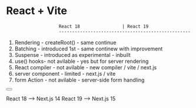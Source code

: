 # React + Vite


                        React 18                | React 19
                        --------------------------------------------------
1. Rendering -      createRoot()                    - same continue
2. Batching  -      introduced 1st                  - same continew with improvement
3. Suspense  -      introduced as experimental      - inbuilt
4. use() hooks-     not avilable                    - yes but for server rendering
5. React compiler - not avilable                    - new compiler / vite / next.js
6. server component - limited                       - next.js / vite
7. form  Action     - not avilable                  - server-side form handling

<form action={someServerSidefunction}>
    <button></button>
</form>


React 18 --> Next.js 14
React 19 --> Next.js 15